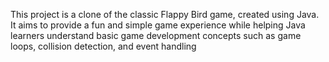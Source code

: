 This project is a clone of the classic Flappy Bird game, created using Java. It aims to provide a fun and simple game experience while helping Java learners understand basic game development concepts such as game loops, collision detection, and event handling
